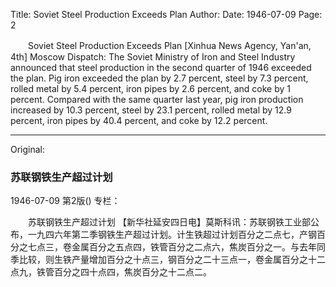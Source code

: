 Title: Soviet Steel Production Exceeds Plan
Author:
Date: 1946-07-09
Page: 2

　　Soviet Steel Production Exceeds Plan
    [Xinhua News Agency, Yan'an, 4th] Moscow Dispatch: The Soviet Ministry of Iron and Steel Industry announced that steel production in the second quarter of 1946 exceeded the plan. Pig iron exceeded the plan by 2.7 percent, steel by 7.3 percent, rolled metal by 5.4 percent, iron pipes by 2.6 percent, and coke by 1 percent. Compared with the same quarter last year, pig iron production increased by 10.3 percent, steel by 23.1 percent, rolled metal by 12.9 percent, iron pipes by 40.4 percent, and coke by 12.2 percent.



<hr /> 

Original: 


### 苏联钢铁生产超过计划

1946-07-09
第2版()
专栏：

　　苏联钢铁生产超过计划
    【新华社延安四日电】莫斯科讯：苏联钢铁工业部公布，一九四六年第二季钢铁生产超过计划。计生铁超过计划百分之二点七，产钢百分之七点三，卷金属百分之五点四，铁管百分之二点六，焦炭百分之一。与去年同季比较，则生铁产量增加百分之十点三，钢百分之二十三点一，卷金属百分之十二点九，铁管百分之四十点四，焦炭百分之十二点二。

